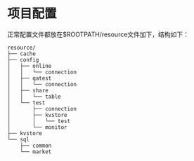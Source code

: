 # 项目配置

正常配置文件都放在$ROOTPATH/resource文件加下，结构如下：

````
resource/
├── cache
├── config
│   ├── online
│   │   └── connection
│   ├── qatest
│   │   └── connection
│   ├── share
│   │   └── table
│   └── test
│       ├── connection
│       ├── kvstore
│       │   └── test
│       └── monitor
├── kvstore
└── sql
    ├── common
    └── market
````